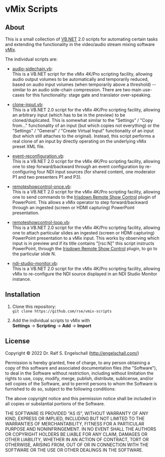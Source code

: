 
vMix Scripts
============

About
-----

This is a small collection of
[VB.NET](https://en.wikipedia.org/wiki/Visual_Basic_.NET) 2.0 scripts
for automating certain tasks and extending the functionality in the
video/audio stream mixing software [vMix](https://www.vmix.com/).

The individual scripts are:

- [audio-sidechain.vb](audio-sidechain.vb):<br/>
  This is a VB.NET script for the vMix 4K/Pro scripting facility,
  allowing audio output volumes to be automatically and temporarily
  reduced, based on audio input volumes (when temporarily above a
  threshold) -- similar to an audio side-chain compression. There are
  two main use-cases for this functionality: stage gate and translator
  over-speaking.

- [clone-input.vb](clone-input.vb):<br/>
  This is a VB.NET 2.0 script for the vMix 4K/Pro scripting facility,
  allowing an arbitrary input (which has to be in the preview) to
  be cloned/duplicated. This is somewhat similar to the "Settings"
  / "Copy from..." functionality of an input (but which copies
  not everything) or the "Settings" / "General" / "Create Virtual
  Input" functionality of an input (but which still attaches to the
  original). Instead, this script performs a real clone of an input by
  directly operating on the underlying vMix preset XML file.

- [event-reconfiguration.vb](event-reconfiguration.vb):<br/>
  This is a VB.NET 2.0 script for the vMix 4K/Pro scripting facility,
  allowing one to step forward/backward through an event configuration
  by re-configuring four NDI input sources (for shared content, one
  moderator P1 and two presenters P1 and P3).

- [remoteshowcontrol-once.vb](remoteshowcontrol-once.vb):<br/>
  This is a VB.NET 2.0 script for the vMix 4K/Pro scripting facility,
  allowing one to send commands to the [Irisdown Remote Show
  Control](https://www.irisdown.co.uk/rsc.html) plugin of PowerPoint.
  This allows a vMix operator to step forward/backward through an
  ingested (screen or HDMI capturing) PowerPoint presentation.

- [remoteshowcontrol-loop.vb](remoteshowcontrol-loop.vb):<br/>
  This is a VB.NET 2.0 script for the vMix 4K/Pro scripting facility,
  allowing one to attach particular slides an ingested (screen or
  HDMI capturing) PowerPoint presentation to a vMix input. This works
  by observing which input is in preview and if its title contains
  "[rsc:N]" this script instructs PowerPoint, through the [Irisdown
  Remote Show Control](https://www.irisdown.co.uk/rsc.html) plugin, to
  go to the particular slide N.

- [ndi-studio-monitor.vb](ndi-studio-monitor.vb):<br/>
  This is a VB.NET 2.0 script for the vMix 4K/Pro scripting facility,
  allowing vMix to re-configure the NDI source displayed in an NDI
  Studio Monitor instance.

Installation
------------

1. Clone this repository:<br/>
   `git clone https://github.com/rse/vmix-scripts`

2. Add the individual scripts to vMix with<br/>
   **Settings** &rarr; **Scripting** &rarr; **Add** &rarr; **Import**

License
-------

Copyright &copy; 2022 Dr. Ralf S. Engelschall (http://engelschall.com/)

Permission is hereby granted, free of charge, to any person obtaining
a copy of this software and associated documentation files (the
"Software"), to deal in the Software without restriction, including
without limitation the rights to use, copy, modify, merge, publish,
distribute, sublicense, and/or sell copies of the Software, and to
permit persons to whom the Software is furnished to do so, subject to
the following conditions:

The above copyright notice and this permission notice shall be included
in all copies or substantial portions of the Software.

THE SOFTWARE IS PROVIDED "AS IS", WITHOUT WARRANTY OF ANY KIND,
EXPRESS OR IMPLIED, INCLUDING BUT NOT LIMITED TO THE WARRANTIES OF
MERCHANTABILITY, FITNESS FOR A PARTICULAR PURPOSE AND NONINFRINGEMENT.
IN NO EVENT SHALL THE AUTHORS OR COPYRIGHT HOLDERS BE LIABLE FOR ANY
CLAIM, DAMAGES OR OTHER LIABILITY, WHETHER IN AN ACTION OF CONTRACT,
TORT OR OTHERWISE, ARISING FROM, OUT OF OR IN CONNECTION WITH THE
SOFTWARE OR THE USE OR OTHER DEALINGS IN THE SOFTWARE.

